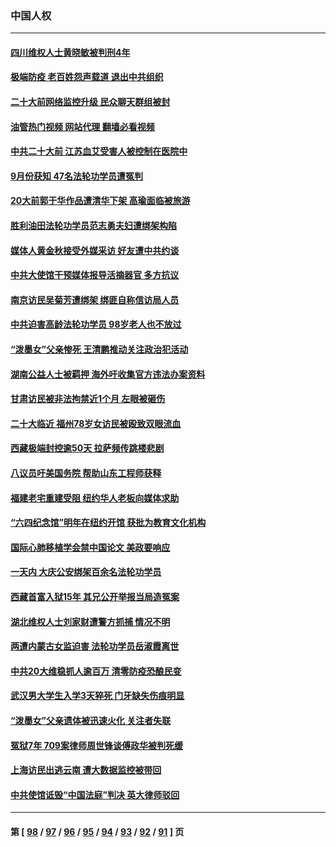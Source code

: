 ### 中国人权
---
#### [四川维权人士黄晓敏被判刑4年](../../pages/ncid278/n13840478.md?10071245) 
#### [极端防疫 老百姓怨声载道 退出中共组织](../../pages/ncid278/n13840058.md?10071245) 
#### [二十大前网络监控升级 民众聊天群组被封](../../pages/ncid278/n13840014.md?10071245) 
#### [油管热门视频 网站代理 翻墙必看视频](http://209.222.30.114:81/youtube.html?10071245)
#### [中共二十大前 江苏血艾受害人被控制在医院中](../../pages/ncid278/n13839901.md?10071245) 
#### [9月份获知 47名法轮功学员遭冤判](../../pages/ncid278/n13839495.md?10071245) 
#### [20大前郭于华作品遭清华下架 高瑜面临被旅游](../../pages/ncid278/n13839338.md?10071245) 
#### [胜利油田法轮功学员范志勇夫妇遭绑架构陷](../../pages/ncid278/n13838044.md?10071245) 
#### [媒体人黄金秋接受外媒采访 好友遭中共约谈](../../pages/ncid278/n13838646.md?10071245) 
#### [中共大使馆干预媒体报导活摘器官 多方抗议](../../pages/ncid278/n13838214.md?10071245) 
#### [南京访民吴菊芳遭绑架 绑匪自称信访局人员](../../pages/ncid278/n13837827.md?10071245) 
#### [中共迫害高龄法轮功学员 98岁老人也不放过](../../pages/ncid278/n13836765.md?10071245) 
#### [“泼墨女”父亲惨死 王清鹏推动关注政治犯活动](../../pages/ncid278/n13837018.md?10071245) 
#### [湖南公益人士被羁押 海外吁收集官方违法办案资料](../../pages/ncid278/n13837108.md?10071245) 
#### [甘肃访民被非法拘禁近1个月 左眼被砸伤](../../pages/ncid278/n13836810.md?10071245) 
#### [二十大临近 福州78岁女访民被殴致双眼流血](../../pages/ncid278/n13836711.md?10071245) 
#### [西藏极端封控逾50天 拉萨频传跳楼悲剧](../../pages/ncid278/n13836551.md?10071245) 
#### [八议员吁美国务院 帮助山东工程师获释](../../pages/ncid278/n13836379.md?10071245) 
#### [福建老宅重建受阻 纽约华人老板向媒体求助](../../pages/ncid278/n13835942.md?10071245) 
#### [“六四纪念馆”明年在纽约开馆 获批为教育文化机构](../../pages/ncid278/n13835932.md?10071245) 
#### [国际心肺移植学会禁中国论文 美政要响应](../../pages/ncid278/n13835695.md?10071245) 
#### [一天内 大庆公安绑架百余名法轮功学员](../../pages/ncid278/n13835359.md?10071245) 
#### [西藏首富入狱15年 其兄公开举报当局造冤案](../../pages/ncid278/n13835530.md?10071245) 
#### [湖北维权人士刘家财遭警方抓捕 情况不明](../../pages/ncid278/n13835630.md?10071245) 
#### [两遭内蒙古女监迫害 法轮功学员岳淑霞离世](../../pages/ncid278/n13834576.md?10071245) 
#### [中共20大维稳抓人逾百万 清零防疫恐酿民变](../../pages/ncid278/n13834610.md?10071245) 
#### [武汉男大学生入学3天猝死 门牙缺失伤痕明显](../../pages/ncid278/n13834441.md?10071245) 
#### [“泼墨女”父亲遗体被迅速火化 关注者失联](../../pages/ncid278/n13834141.md?10071245) 
#### [冤狱7年 709案律师周世锋谈傅政华被判死缓](../../pages/ncid278/n13834019.md?10071245) 
#### [上海访民出逃云南 遭大数据监控被带回](../../pages/ncid278/n13834069.md?10071245) 
#### [中共使馆诋毁“中国法庭”判决 英大律师驳回](../../pages/ncid278/n13833945.md?10071245) 

---
#### 第 [ [98](./98.md?10071245) / [97](./97.md?10071245) / [96](./96.md?10071245) / [95](./95.md?10071245) / [94](./94.md?10071245) / [93](./93.md?10071245) / [92](./92.md?10071245) / [91](./91.md?10071245) ] 页
